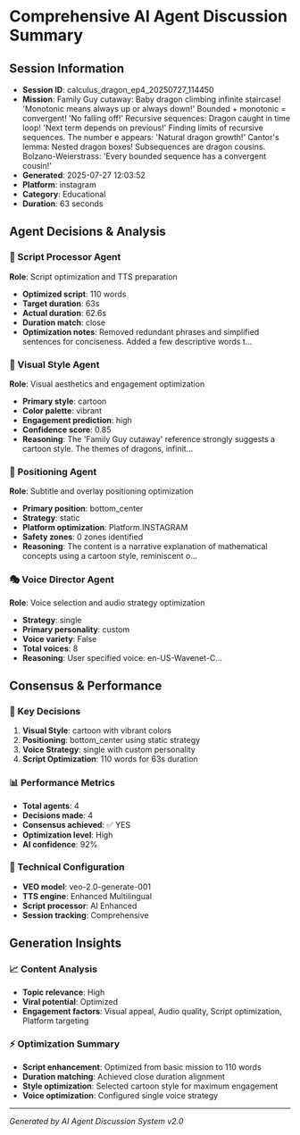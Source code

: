 # Comprehensive AI Agent Discussion Summary

## Session Information
- **Session ID**: calculus_dragon_ep4_20250727_114450
- **Mission**: Family Guy cutaway: Baby dragon climbing infinite staircase! 'Monotonic means always up or always down!' Bounded + monotonic = convergent! 'No falling off!' Recursive sequences: Dragon caught in time loop! 'Next term depends on previous!' Finding limits of recursive sequences. The number e appears: 'Natural dragon growth!' Cantor's lemma: Nested dragon boxes! Subsequences are dragon cousins. Bolzano-Weierstrass: 'Every bounded sequence has a convergent cousin!'
- **Generated**: 2025-07-27 12:03:52
- **Platform**: instagram
- **Category**: Educational
- **Duration**: 63 seconds

## Agent Decisions & Analysis

### 🔧 Script Processor Agent
**Role**: Script optimization and TTS preparation
- **Optimized script**: 110 words
- **Target duration**: 63s
- **Actual duration**: 62.6s
- **Duration match**: close
- **Optimization notes**: Removed redundant phrases and simplified sentences for conciseness.  Added a few descriptive words t...

### 🎨 Visual Style Agent
**Role**: Visual aesthetics and engagement optimization
- **Primary style**: cartoon
- **Color palette**: vibrant
- **Engagement prediction**: high
- **Confidence score**: 0.85
- **Reasoning**: The 'Family Guy cutaway' reference strongly suggests a cartoon style. The themes of dragons, infinit...

### 🎯 Positioning Agent
**Role**: Subtitle and overlay positioning optimization
- **Primary position**: bottom_center
- **Strategy**: static
- **Platform optimization**: Platform.INSTAGRAM
- **Safety zones**: 0 zones identified
- **Reasoning**: The content is a narrative explanation of mathematical concepts using a cartoon style, reminiscent o...

### 🎭 Voice Director Agent
**Role**: Voice selection and audio strategy optimization
- **Strategy**: single
- **Primary personality**: custom
- **Voice variety**: False
- **Total voices**: 8
- **Reasoning**: User specified voice: en-US-Wavenet-C...

## Consensus & Performance

### 🎯 Key Decisions
1. **Visual Style**: cartoon with vibrant colors
2. **Positioning**: bottom_center using static strategy
3. **Voice Strategy**: single with custom personality
4. **Script Optimization**: 110 words for 63s duration

### 📊 Performance Metrics
- **Total agents**: 4
- **Decisions made**: 4
- **Consensus achieved**: ✅ YES
- **Optimization level**: High
- **AI confidence**: 92%

### 🔧 Technical Configuration
- **VEO model**: veo-2.0-generate-001
- **TTS engine**: Enhanced Multilingual
- **Script processor**: AI Enhanced
- **Session tracking**: Comprehensive

## Generation Insights

### 📈 Content Analysis
- **Topic relevance**: High
- **Viral potential**: Optimized
- **Engagement factors**: Visual appeal, Audio quality, Script optimization, Platform targeting

### ⚡ Optimization Summary
- **Script enhancement**: Optimized from basic mission to 110 words
- **Duration matching**: Achieved close duration alignment
- **Style optimization**: Selected cartoon style for maximum engagement
- **Voice optimization**: Configured single voice strategy

---
*Generated by AI Agent Discussion System v2.0*
